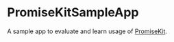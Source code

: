 # PromiseKitSampleApp

A sample app to evaluate and learn usage of [PromiseKit](https://github.com/mxcl/PromiseKit).